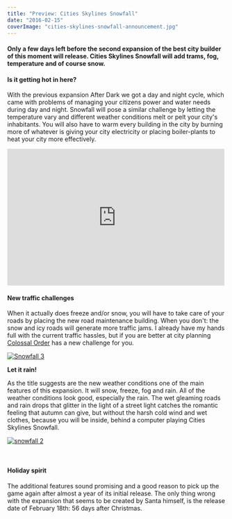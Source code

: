 ```yaml
---
title: "Preview: Cities Skylines Snowfall"
date: "2016-02-15"
coverImage: "cities-skylines-snowfall-announcement.jpg"
---
```


#### Only a few days left before the second expansion of the best city builder of this moment will release. Cities Skylines Snowfall will add trams, fog, temperature and of course snow.

#### Is it getting hot in here?

With the previous expansion After Dark we got a day and night cycle, which came with problems of managing your citizens power and water needs during day and night. Snowfall will pose a similar challenge by letting the temperature vary and different weather conditions melt or pelt your city's inhabitants. You will also have to warm every building in the city by burning more of whatever is giving your city electricity or placing boiler-plants to heat your city more effectively.

<iframe src="https://www.youtube.com/embed/D16RJNPRFxQ" width="500" height="315" frameborder="0" allowfullscreen="allowfullscreen"></iframe>

#### New traffic challenges

When it actually does freeze and/or snow, you will have to take care of your roads by placing the new road maintenance building. When you don't: the snow and icy roads will generate more traffic jams. I already have my hands full with the current traffic hassles, but if you are better at city planning [Colossal Order](http://www.colossalorder.fi/) has a new challenge for you.

[![Snowfall 3](images/Snowfall-3-1024x576.png)](http://www.legenddiaries.com/wp-content/uploads/2016/02/Snowfall-3.png)

**Let it rain!**

As the title suggests are the new weather conditions one of the main features of this expansion. It will snow, freeze, fog and rain. All of the weather conditions look good, especially the rain. The wet gleaming roads and rain drops that glitter in the light of a street light catches the romantic feeling that autumn can give, but without the harsh cold wind and wet clothes, because you will be inside, behind a computer playing Cities Skylines Snowfall.

[![snowfall 2](images/snowfall-2-1024x576.png)](http://www.legenddiaries.com/wp-content/uploads/2016/02/snowfall-2.png)

 

#### Holiday spirit

The additional features sound promising and a good reason to pick up the game again after almost a year of its initial release. The only thing wrong with the expansion that seems to be created by Santa himself, is the release date of February 18th: 56 days after Christmas.
